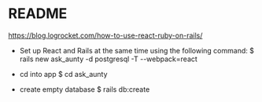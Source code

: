 # README

https://blog.logrocket.com/how-to-use-react-ruby-on-rails/

- Set up React and Rails at the same time using the following command:
$ rails new ask_aunty -d postgresql -T --webpack=react

- cd into app
$ cd ask_aunty

- create empty database
$ rails db:create